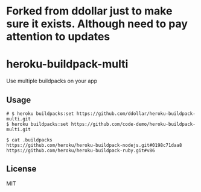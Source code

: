 # Forked from ddollar just to make sure it exists. Although need to pay attention to updates
# heroku-buildpack-multi

Use multiple buildpacks on your app

## Usage

    # $ heroku buildpacks:set https://github.com/ddollar/heroku-buildpack-multi.git
    $ heroku buildpacks:set https://github.com/code-demo/heroku-buildpack-multi.git
    
    $ cat .buildpacks
    https://github.com/heroku/heroku-buildpack-nodejs.git#0198c71daa8
    https://github.com/heroku/heroku-buildpack-ruby.git#v86

## License

MIT
